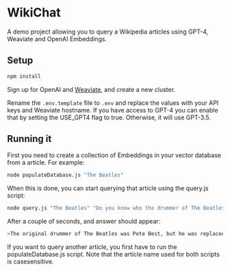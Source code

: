 # WikiChat

A demo project allowing you to query a Wikipedia articles using GPT-4, Weaviate and OpenAI Embeddings.

## Setup
```bash
npm install
```
Sign up for OpenAI and [Weaviate](https://console.weaviate.cloud/dashboard), and create a new cluster.

Rename the `.env.template` file to `.env` and replace the values with your API keys and Weaviate hostname. 
If you have access to GPT-4 you can enable that by setting the USE_GPT4 flag to true. Otherwise, it will use GPT-3.5.

## Running it

First you need to create a collection of Embeddings in your vector database from a article. For example:

```bash
node populateDatabase.js "The Beatles"
```


When this is done, you can start querying that article using the query.js script:

```bash
node query.js "The Beatles" "Do you know who the drummer of The Beatles was?"
```

After a couple of seconds, and answer should appear:
```bash
>The original drummer of The Beatles was Pete Best, but he was replaced by Ringo Starr in mid-August 1962.
```


If you want to query another article, you first have to run the populateDatabase.js script. Note that the article name used for both scripts is casesensitive.